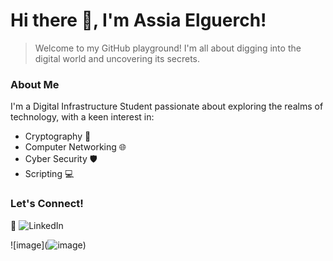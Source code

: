 # Hi there 👋, I'm Assia Elguerch!

> Welcome to my GitHub playground! I'm all about digging into the digital world and uncovering its secrets.

### About Me

I'm a Digital Infrastructure Student passionate about exploring the realms of technology, with a keen interest in:

- Cryptography 🔐
- Computer Networking 🌐
- Cyber Security 🛡️
- Scripting 💻

### Let's Connect!

🔗 ![LinkedIn](https://www.linkedin.com/in/assia-elguerch/)


![image](![image](<img src="https://tryhackme-badges.s3.amazonaws.com/assiaelguerch08.png" alt="TryHackMe">))


 



